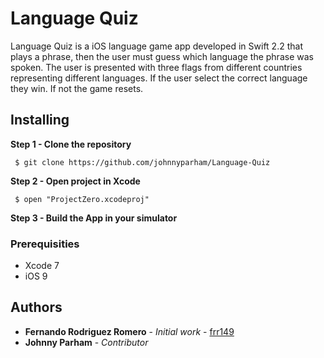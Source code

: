 # Language Quiz

Language Quiz is a iOS language game app developed in Swift 2.2 that plays a phrase, then the user must guess which language the phrase was spoken.  The user is presented with three flags from different countries representing different languages.  If the user select the correct language they win.  If not the game resets.

## Installing

**Step 1 - Clone the repository**

` $ git clone https://github.com/johnnyparham/Language-Quiz`

**Step 2 - Open project in Xcode**

` $ open "ProjectZero.xcodeproj"`

**Step 3 - Build the App in your simulator**

### Prerequisities

* Xcode 7
* iOS 9


## Authors

* **Fernando Rodriguez Romero** - *Initial work* - [frr149](https://github.com/frr149)
* **Johnny Parham** - *Contributor*


